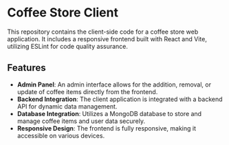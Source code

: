 # Coffee Store Client

This repository contains the client-side code for a coffee store web application. It includes a responsive frontend built with React and Vite, utilizing ESLint for code quality assurance.

## Features

-   **Admin Panel**: An admin interface allows for the addition, removal, or update of coffee items directly from the frontend.
-   **Backend Integration**: The client application is integrated with a backend API for dynamic data management.
-   **Database Integration**: Utilizes a MongoDB database to store and manage coffee items and user data securely.
-   **Responsive Design**: The frontend is fully responsive, making it accessible on various devices.
